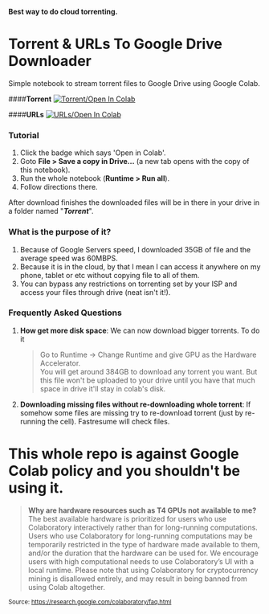 **Best way to do cloud torrenting.**

# Torrent & URLs To Google Drive Downloader
Simple notebook to stream torrent files to Google Drive using Google Colab.

####**Torrent**
<a href="https://colab.research.google.com/github/JeelPatel231/Torrent2GDrive/blob/master/Torrent_To_Google_Drive_Downloader.ipynb" target="_parent"><img src="http://icons.iconarchive.com/icons/shaunkleyn/phlat-blue-folders/128/Torrents-icon.png" alt="Torrent/Open In Colab"/></a>

####**URLs**
<a href="https://colab.research.google.com/github/JeelPatel231/Torrent2GDrive/blob/master/GDrive_Streaming.ipynb" target="_parent"><img src="http://icons.iconarchive.com/icons/dtafalonso/android-lollipop/128/Downloads-icon.png" alt="URLs/Open In Colab"/></a>

### Tutorial
1. Click the badge which says 'Open in Colab'.
2. Goto **File > Save a copy in Drive...** (a new tab opens with the copy of this notebook).
3. Run the whole notebook (**Runtime > Run all**).
4. Follow directions there.

After download finishes the downloaded files will be in there in your drive in a folder named "***Torrent***".

### What is the purpose of it?
1. Because of Google Servers speed, I downloaded 35GB of file and the average speed was 60MBPS.
2. Because it is in the cloud, by that I mean I can access it anywhere on my phone, tablet or etc without copying file to all of them.
3. You can bypass any restrictions on torrenting set by your ISP and access your files through drive (neat isn't it!).

### Frequently Asked Questions
1. **How get more disk space**: We can now download bigger torrents. To do it

	> Go to Runtime -> Change Runtime and give GPU as the Hardware Accelerator.  
You will get around 384GB to download any torrent you want.
But this file won't be uploaded to your drive until you have that much space in drive it'll stay in colab's disk.

2. **Downloading missing files without re-downloading whole torrent**: If somehow some files are missing try to re-download torrent (just by re-running the cell). Fastresume will check files.






# This whole repo is against Google Colab policy and you shouldn't be using it.
> **Why are hardware resources such as T4 GPUs not available to me?**
The best available hardware is prioritized for users who use Colaboratory interactively rather than for long-running computations. Users who use Colaboratory for long-running computations may be temporarily restricted in the type of hardware made available to them, and/or the duration that the hardware can be used for. We encourage users with high computational needs to use Colaboratory’s UI with a local runtime.
Please note that using Colaboratory for cryptocurrency mining is disallowed entirely, and may result in being banned from using Colab altogether.

<sub>Source: https://research.google.com/colaboratory/faq.html</sub>

